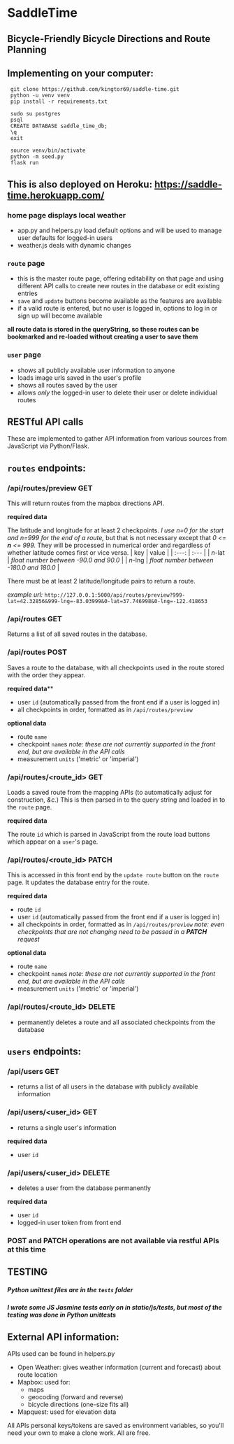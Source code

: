 # SaddleTime
## Bicycle-Friendly Bicycle Directions and Route Planning

## Implementing on your computer:
```
 git clone https://github.com/kingtor69/saddle-time.git
 python -u venv venv
 pip install -r requirements.txt
```

```
 sudo su postgres
 psql
 CREATE DATABASE saddle_time_db;
 \q
 exit
```

```
 source venv/bin/activate
 python -m seed.py
 flask run
```

## This is also deployed on Heroku: https://saddle-time.herokuapp.com/


### home page displays local weather
 - app.py and helpers.py load default options and will be used to manage user defaults for logged-in users
 - weather.js deals with dynamic changes

### `route` page
 - this is the master route page, offering editability on that page and using different API calls to create new routes in the database or edit existing entries
 - `save` and `update` buttons become available as the features are available
 - if a valid route is entered, but no user is logged in, options to log in or sign up will become available

  **all route data is stored in the queryString, so these routes can be bookmarked and re-loaded without creating a user to save them**

### `user` page
 - shows all publicly available user information to anyone
 - loads image urls saved in the user's profile
 - shows all routes saved by the user
 - allows *only* the logged-in user to delete their user or delete individual routes

## 
## RESTful API calls
These are implemented to gather API information from various sources from JavaScript via Python/Flask.

## `routes` endpoints:
### /api/routes/preview **GET**
This will return routes from the mapbox directions API. 

**required data**

The latitude and longitude for at least 2 checkpoints. *I use n=0 for the start and n=999 for the end of a route,* but that is not necessary except that *0 <= **n** <= 999.* They will be processed in numerical order and regardless of whether latitude comes first or vice versa.
 | key | value |
 | :---: | :--- |
 | *n*-lat | *float number between -90.0 and 90.0* |
 | *n*-lng | *float number between -180.0 and 180.0* |

There must be at least 2 latitude/longitude pairs to return a route.

*example url:* `http://127.0.0.1:5000/api/routes/preview?999-lat=42.32856&999-lng=-83.03999&0-lat=37.746998&0-lng=-122.418653`

### /api/routes **GET** 

Returns a list of all saved routes in the database.

### /api/routes **POST**

Saves a route to the database, with all checkpoints used in the route stored with the order they appear.

**required data****
 - user `id` (automatically passed from the front end if a user is logged in)
 - all checkpoints in order, formatted as in `/api/routes/preview`

**optional data**
 - route `name`
 - checkpoint `name`s *note: these are not currently supported in the front end, but are available in the API calls*
 - measurement `units` ('metric' or 'imperial')

### /api/routes/<route_id> **GET**

Loads a saved route from the mapping APIs (to automatically adjust for construction, *&c.*) This is then parsed in to the query string and loaded in to the `route` page. 

**required data**

The route `id` which is parsed in JavaScript from the route load buttons which appear on a `user`'s page.

### /api/routes/<route_id> **PATCH**

This is accessed in this front end by the `update route` button on the `route` page. It updates the database entry for the route.

**required data**

 - route `id`
 - user `id` (automatically passed from the front end if a user is logged in)
 - all checkpoints in order, formatted as in `/api/routes/preview` *note: even checkpoints that are not changing need to be passed in a **PATCH** request*
 
**optional data**
 - route `name`
 - checkpoint `name`s *note: these are not currently supported in the front end, but are available in the API calls*
 - measurement `units` ('metric' or 'imperial')

### /api/routes/<route_id> **DELETE**
 - permanently deletes a route and all associated checkpoints from the database

## `users` endpoints:
### /api/users **GET**
 - returns a list of all users in the database with publicly available information

### /api/users/<user_id> **GET**
  - returns a single user's information

**required data**
  - user `id`

### /api/users/<user_id> **DELETE**
  - deletes a user from the database permanently

**required data**
  - user `id`
  - logged-in user token from front end

### **POST** and **PATCH** operations are not available via restful APIs at this time


## TESTING
##### Python unittest files are in the `tests` folder
##### I wrote some JS Jasmine tests early on in static/js/tests, but most of the testing was done in Python unittests


## External API information:
APIs used can be found in helpers.py
 - Open Weather: gives weather information (current and forecast) about route location
 - Mapbox: used for:
   - maps
   - geocoding (forward and reverse)
   - bicycle directions (one-size fits all)
 - Mapquest: used for elevation data

All APIs personal keys/tokens are saved as environment variables, so you'll need your own to make a clone work. All are free.